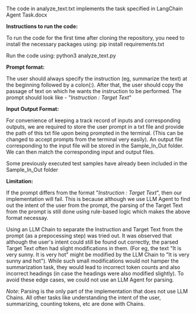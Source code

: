 The code in analyze_text.txt implements the task specified in LangChain Agent Task.docx


**Instructions to run the code:**

To run the code for the first time after cloning the repository, you need to install the necessary packages using:
    pip install requirements.txt

Run the code using:
    python3 analyze_text.py


**Prompt format:**

The user should always specify the instruction (eg, summarize the text) at the beginning followed by a colon(:). After that, the user should copy the passage of text on which he wants the instruction to be performed. 
The prompt should look like - "_Instruction : Target Text_"


**Input Output Format:**

For convenience of keeping a track record of inputs and corresponding outputs, we are required to store the user prompt in a txt file and provide the path of this txt file upon being prompted in the terminal. (This can be changed to accept prompts from the terminal very easily). An output file corresponding to the input file will be stored in the Sample_In_Out folder. We can then match the corresponding input and output files.

Some previously executed test samples have already been included in the Sample_In_Out folder


**Limitation:**

If the prompt differs from the format "_Instruction : Target Text_", then our implementation will fail. This is because although we use LLM Agent to find out the intent of the user from the prompt, the parsing of the Target Text from the prompt is still done using rule-based logic which makes the above format necessay.

Using an LLM Chain to separate the Instruction and Target Text from the prompt (as a prepocessing step) was tried out. It was observed that although the user's intent could still be found out correctly, the parsed Target Text often had slight modifications in them. (For eg, the text "It is very sunny. It is very hot" might be modified by the LLM Chain to "It is very sunny and hot"). While such small modifications would not hamper the summarization task, they would lead to incorrect token counts and also incorrect headings (in case the headings were also modified slightly). To avoid these edge cases, we could not use an LLM Agent for parsing. 

_Note_: Parsing is the only part of the implementation that does not use LLM Chains. All other tasks like understanding the intent of the user, summarizing, counting tokens, etc are done with Chains. 




